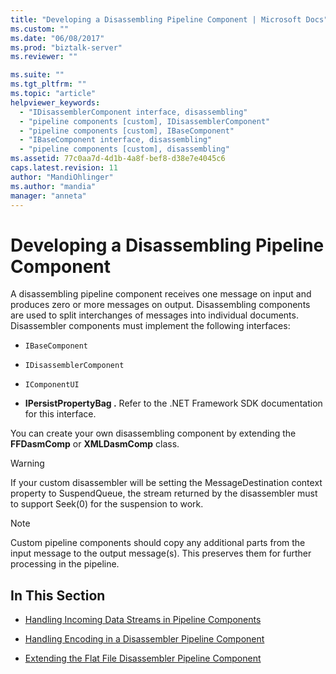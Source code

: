 ```yaml
---
title: "Developing a Disassembling Pipeline Component | Microsoft Docs"
ms.custom: ""
ms.date: "06/08/2017"
ms.prod: "biztalk-server"
ms.reviewer: ""

ms.suite: ""
ms.tgt_pltfrm: ""
ms.topic: "article"
helpviewer_keywords: 
  - "IDisassemblerComponent interface, disassembling"
  - "pipeline components [custom], IDisassemblerComponent"
  - "pipeline components [custom], IBaseComponent"
  - "IBaseComponent interface, disassembling"
  - "pipeline components [custom], disassembling"
ms.assetid: 77c0aa7d-4d1b-4a8f-bef8-d38e7e4045c6
caps.latest.revision: 11
author: "MandiOhlinger"
ms.author: "mandia"
manager: "anneta"
---
```

# Developing a Disassembling Pipeline Component
A disassembling pipeline component receives one message on input and produces zero or more messages on output. Disassembling components are used to split interchanges of messages into individual documents. Disassembler components must implement the following interfaces:  
  
-   `IBaseComponent`
  
-   `IDisassemblerComponent`
  
-   `IComponentUI`
  
-   **IPersistPropertyBag .** Refer to the .NET Framework SDK documentation for this interface.  
  
 You can create your own disassembling component by extending the **FFDasmComp** or **XMLDasmComp** class.  
  
> [!WARNING]
>  If your custom disassembler will be setting the MessageDestination context property to SuspendQueue, the stream returned by the disassembler must to support Seek(0) for the suspension to work.  
  
> [!NOTE]
>  Custom pipeline components should copy any additional parts from the input message to the output message(s). This preserves them for further processing in the pipeline.  
  
## In This Section  
  
-   [Handling Incoming Data Streams in Pipeline Components](../core/handling-incoming-data-streams-in-pipeline-components.md)  
  
-   [Handling Encoding in a Disassembler Pipeline Component](../core/handling-encoding-in-a-disassembler-pipeline-component.md)  
  
-   [Extending the Flat File Disassembler Pipeline Component](../core/extending-the-flat-file-disassembler-pipeline-component.md)